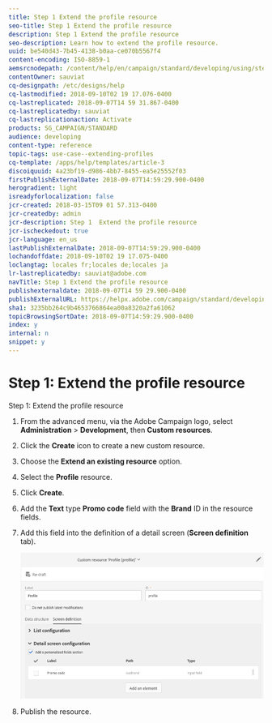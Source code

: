 ```yaml
---
title: Step 1 Extend the profile resource
seo-title: Step 1 Extend the profile resource
description: Step 1 Extend the profile resource
seo-description: Learn how to extend the profile resource.
uuid: be540d43-7b45-4138-b0aa-ce070b5567f4
content-encoding: ISO-8859-1
aemsrcnodepath: /content/help/en/campaign/standard/developing/using/step-1--extend-the-profile-resource
contentOwner: sauviat
cq-designpath: /etc/designs/help
cq-lastmodified: 2018-09-10T02 19 17.076-0400
cq-lastreplicated: 2018-09-07T14 59 31.867-0400
cq-lastreplicatedby: sauviat
cq-lastreplicationaction: Activate
products: SG_CAMPAIGN/STANDARD
audience: developing
content-type: reference
topic-tags: use-case--extending-profiles
cq-template: /apps/help/templates/article-3
discoiquuid: 4a23bf19-d986-4bb7-8455-ea5e25552f03
firstPublishExternalDate: 2018-09-07T14:59:29.900-0400
herogradient: light
isreadyforlocalization: false
jcr-created: 2018-03-15T09 01 57.313-0400
jcr-createdby: admin
jcr-description: Step 1  Extend the profile resource
jcr-ischeckedout: true
jcr-language: en_us
lastPublishExternalDate: 2018-09-07T14:59:29.900-0400
lochandoffdate: 2018-09-10T02 19 17.075-0400
loclangtag: locales fr;locales de;locales ja
lr-lastreplicatedby: sauviat@adobe.com
navTitle: Step 1 Extend the profile resource
publishexternaldate: 2018-09-07T14 59 29.900-0400
publishExternalURL: https://helpx.adobe.com/campaign/standard/developing/using/step-1--extend-the-profile-resource.html
sha1: 3235bb264c9b4653766864ea00a8320a2fa61062
topicBrowsingSortDate: 2018-09-07T14:59:29.900-0400
index: y
internal: n
snippet: y
---
```


# Step 1: Extend the profile resource

Step 1: Extend the profile resource

1. From the advanced menu, via the Adobe Campaign logo, select **Administration** > **Development**, then **Custom resources**.
1. Click the **Create** icon to create a new custom resource.
1. Choose the **Extend an existing resource** option.
1. Select the **Profile** resource.
1. Click **Create**.
1. Add the **Text** type **Promo code** field with the **Brand** ID in the resource fields.
1. Add this field into the definition of a detail screen (**Screen definition** tab).

   ![](assets/schema_extension_UC2.png)

1. Publish the resource.

